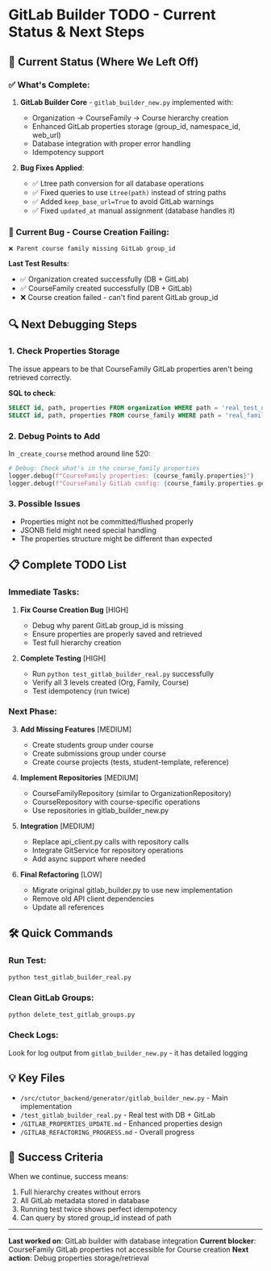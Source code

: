 # GitLab Builder TODO - Current Status & Next Steps

## 🔄 Current Status (Where We Left Off)

### ✅ What's Complete:
1. **GitLab Builder Core** - `gitlab_builder_new.py` implemented with:
   - Organization → CourseFamily → Course hierarchy creation
   - Enhanced GitLab properties storage (group_id, namespace_id, web_url)
   - Database integration with proper error handling
   - Idempotency support

2. **Bug Fixes Applied**:
   - ✅ Ltree path conversion for all database operations
   - ✅ Fixed queries to use `Ltree(path)` instead of string paths
   - ✅ Added `keep_base_url=True` to avoid GitLab warnings
   - ✅ Fixed `updated_at` manual assignment (database handles it)

### 🐛 Current Bug - Course Creation Failing:
```
❌ Parent course family missing GitLab group_id
```

**Last Test Results**:
- ✅ Organization created successfully (DB + GitLab)
- ✅ CourseFamily created successfully (DB + GitLab)
- ❌ Course creation failed - can't find parent GitLab group_id

## 🔍 Next Debugging Steps

### 1. Check Properties Storage
The issue appears to be that CourseFamily GitLab properties aren't being retrieved correctly.

**SQL to check**:
```sql
SELECT id, path, properties FROM organization WHERE path = 'real_test_org';
SELECT id, path, properties FROM course_family WHERE path = 'real_family';
```

### 2. Debug Points to Add
In `_create_course` method around line 520:
```python
# Debug: Check what's in the course_family properties
logger.debug(f"CourseFamily properties: {course_family.properties}")
logger.debug(f"CourseFamily GitLab config: {course_family.properties.get('gitlab', {})}")
```

### 3. Possible Issues
- Properties might not be committed/flushed properly
- JSONB field might need special handling
- The properties structure might be different than expected

## 📋 Complete TODO List

### Immediate Tasks:
1. **Fix Course Creation Bug** [HIGH]
   - Debug why parent GitLab group_id is missing
   - Ensure properties are properly saved and retrieved
   - Test full hierarchy creation

2. **Complete Testing** [HIGH]
   - Run `python test_gitlab_builder_real.py` successfully
   - Verify all 3 levels created (Org, Family, Course)
   - Test idempotency (run twice)

### Next Phase:
3. **Add Missing Features** [MEDIUM]
   - Create students group under course
   - Create submissions group under course
   - Create course projects (tests, student-template, reference)

4. **Implement Repositories** [MEDIUM]
   - CourseFamilyRepository (similar to OrganizationRepository)
   - CourseRepository with course-specific operations
   - Use repositories in gitlab_builder_new.py

5. **Integration** [MEDIUM]
   - Replace api_client.py calls with repository calls
   - Integrate GitService for repository operations
   - Add async support where needed

6. **Final Refactoring** [LOW]
   - Migrate original gitlab_builder.py to use new implementation
   - Remove old API client dependencies
   - Update all references

## 🛠️ Quick Commands

### Run Test:
```bash
python test_gitlab_builder_real.py
```

### Clean GitLab Groups:
```bash
python delete_test_gitlab_groups.py
```

### Check Logs:
Look for log output from `gitlab_builder_new.py` - it has detailed logging

## 💡 Key Files
- `/src/ctutor_backend/generator/gitlab_builder_new.py` - Main implementation
- `/test_gitlab_builder_real.py` - Real test with DB + GitLab
- `/GITLAB_PROPERTIES_UPDATE.md` - Enhanced properties design
- `/GITLAB_REFACTORING_PROGRESS.md` - Overall progress

## 🎯 Success Criteria
When we continue, success means:
1. Full hierarchy creates without errors
2. All GitLab metadata stored in database
3. Running test twice shows perfect idempotency
4. Can query by stored group_id instead of path

---
**Last worked on**: GitLab builder with database integration
**Current blocker**: CourseFamily GitLab properties not accessible for Course creation
**Next action**: Debug properties storage/retrieval